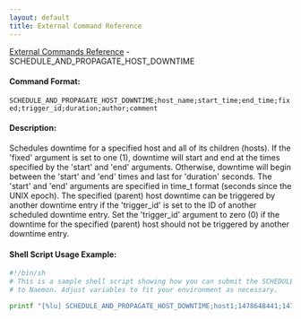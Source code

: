 ```yaml
---
layout: default
title: External Command Reference
---
```


<!--
************************************************
* AUTO GENERATED PAGE - USE ./update SCRIPT
************************************************
-->

<span class="glyphicon glyphicon-arrow-up"></span><a href="index.html"> External Commands Reference</a> - SCHEDULE_AND_PROPAGATE_HOST_DOWNTIME<br>


#### Command Format:

`SCHEDULE_AND_PROPAGATE_HOST_DOWNTIME;host_name;start_time;end_time;fixed;trigger_id;duration;author;comment`

#### Description:

Schedules downtime for a specified host and all of its children (hosts). If the 'fixed' argument is set to one (1), downtime will start and end at the times specified by the 'start' and 'end' arguments. Otherwise, downtime will begin between the 'start' and 'end' times and last for 'duration' seconds. The 'start' and 'end' arguments are specified in time_t format (seconds since the UNIX epoch). The specified (parent) host downtime can be triggered by another downtime entry if the 'trigger_id' is set to the ID of another scheduled downtime entry. Set the 'trigger_id' argument to zero (0) if the downtime for the specified (parent) host should not be triggered by another downtime entry.

#### Shell Script Usage Example:

```sh
#!/bin/sh
# This is a sample shell script showing how you can submit the SCHEDULE_AND_PROPAGATE_HOST_DOWNTIME command
# to Naemon. Adjust variables to fit your environment as necessary.

printf "[%lu] SCHEDULE_AND_PROPAGATE_HOST_DOWNTIME;host1;1478648441;1478638441;1;0;3600;naemonadmin;This is an example comment.\n" `date +%s` > /var/lib/naemon/naemon.cmd
```



